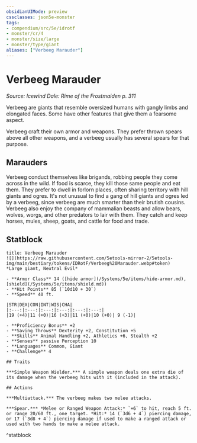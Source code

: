 ```yaml
---
obsidianUIMode: preview
cssclasses: json5e-monster
tags:
- compendium/src/5e/idrotf
- monster/cr/4
- monster/size/large
- monster/type/giant
aliases: ["Verbeeg Marauder"]
---
```

# Verbeeg Marauder
*Source: Icewind Dale: Rime of the Frostmaiden p. 311*  

Verbeeg are giants that resemble oversized humans with gangly limbs and elongated faces. Some have other features that give them a fearsome aspect.

Verbeeg craft their own armor and weapons. They prefer thrown spears above all other weapons, and a verbeeg usually has several spears for that purpose.

## Marauders

Verbeeg conduct themselves like brigands, robbing people they come across in the wild. If food is scarce, they kill those same people and eat them. They prefer to dwell in forlorn places, often sharing territory with hill giants and ogres. It's not unusual to find a gang of hill giants and ogres led by a verbeeg, since verbeeg are much smarter than their brutish cousins. Verbeeg also enjoy the company of mammalian beasts and allow bears, wolves, worgs, and other predators to lair with them. They catch and keep horses, mules, sheep, goats, and cattle for food and trade.

## Statblock

```ad-statblock
title: Verbeeg Marauder
![](https://raw.githubusercontent.com/5etools-mirror-2/5etools-img/main/bestiary/tokens/IDRotF/Verbeeg%20Marauder.webp#token)
*Large giant, Neutral Evil*

- **Armor Class** 14 ([hide armor](/Systems/5e/items/hide-armor.md), [shield](/Systems/5e/items/shield.md))
- **Hit Points** 85 (`10d10 + 30`)
- **Speed** 40 ft.

|STR|DEX|CON|INT|WIS|CHA|
|:---:|:---:|:---:|:---:|:---:|:---:|
|19 (+4)|11 (+0)|16 (+3)|11 (+0)|10 (+0)| 9 (-1)|

- **Proficiency Bonus** +2
- **Saving Throws** Dexterity +2, Constitution +5
- **Skills** Animal Handling +2, Athletics +6, Stealth +2
- **Senses** passive Perception 10
- **Languages** Common, Giant
- **Challenge** 4

## Traits

***Simple Weapon Wielder.*** A simple weapon deals one extra die of its damage when the verbeeg hits with it (included in the attack).

## Actions

***Multiattack.*** The verbeeg makes two melee attacks.

***Spear.*** *Melee or Ranged Weapon Attack:* `+6` to hit, reach 5 ft. or range 20/60 ft., one target. *Hit:* 14 (`3d6 + 4`) piercing damage, or 17 (`3d8 + 4`) piercing damage if used to make a ranged attack or used with two hands to make a melee attack.
```
^statblock